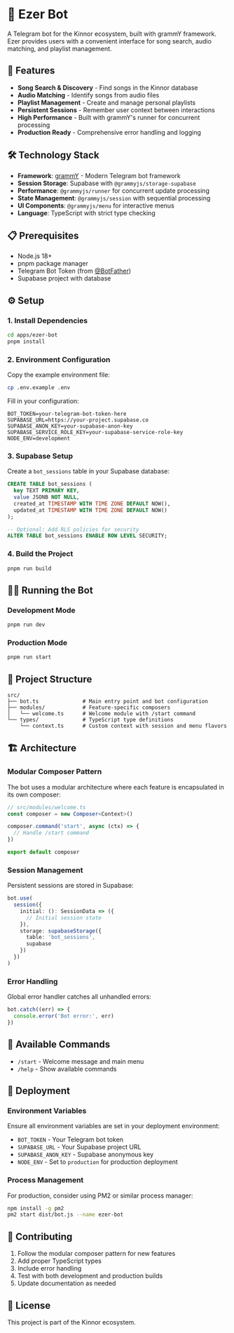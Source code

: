 # 🤖 Ezer Bot

A Telegram bot for the Kinnor ecosystem, built with grammY framework. Ezer provides users with a convenient interface for song search, audio matching, and playlist management.

## 🚀 Features

- **Song Search & Discovery** - Find songs in the Kinnor database
- **Audio Matching** - Identify songs from audio files
- **Playlist Management** - Create and manage personal playlists
- **Persistent Sessions** - Remember user context between interactions
- **High Performance** - Built with grammY's runner for concurrent processing
- **Production Ready** - Comprehensive error handling and logging

## 🛠️ Technology Stack

- **Framework**: [grammY](https://grammy.dev/) - Modern Telegram bot framework
- **Session Storage**: Supabase with `@grammyjs/storage-supabase`
- **Performance**: `@grammyjs/runner` for concurrent update processing
- **State Management**: `@grammyjs/session` with sequential processing
- **UI Components**: `@grammyjs/menu` for interactive menus
- **Language**: TypeScript with strict type checking

## 📋 Prerequisites

- Node.js 18+
- pnpm package manager
- Telegram Bot Token (from [@BotFather](https://t.me/botfather))
- Supabase project with database

## ⚙️ Setup

### 1. Install Dependencies

```bash
cd apps/ezer-bot
pnpm install
```

### 2. Environment Configuration

Copy the example environment file:

```bash
cp .env.example .env
```

Fill in your configuration:

```env
BOT_TOKEN=your-telegram-bot-token-here
SUPABASE_URL=https://your-project.supabase.co
SUPABASE_ANON_KEY=your-supabase-anon-key
SUPABASE_SERVICE_ROLE_KEY=your-supabase-service-role-key
NODE_ENV=development
```

### 3. Supabase Setup

Create a `bot_sessions` table in your Supabase database:

```sql
CREATE TABLE bot_sessions (
  key TEXT PRIMARY KEY,
  value JSONB NOT NULL,
  created_at TIMESTAMP WITH TIME ZONE DEFAULT NOW(),
  updated_at TIMESTAMP WITH TIME ZONE DEFAULT NOW()
);

-- Optional: Add RLS policies for security
ALTER TABLE bot_sessions ENABLE ROW LEVEL SECURITY;
```

### 4. Build the Project

```bash
pnpm run build
```

## 🏃‍♂️ Running the Bot

### Development Mode

```bash
pnpm run dev
```

### Production Mode

```bash
pnpm run start
```

## 📁 Project Structure

```
src/
├── bot.ts              # Main entry point and bot configuration
├── modules/            # Feature-specific composers
│   └── welcome.ts      # Welcome module with /start command
└── types/              # TypeScript type definitions
    └── context.ts      # Custom context with session and menu flavors
```

## 🏗️ Architecture

### Modular Composer Pattern

The bot uses a modular architecture where each feature is encapsulated in its own composer:

```typescript
// src/modules/welcome.ts
const composer = new Composer<Context>()

composer.command('start', async (ctx) => {
  // Handle /start command
})

export default composer
```

### Session Management

Persistent sessions are stored in Supabase:

```typescript
bot.use(
  session({
    initial: (): SessionData => ({
      // Initial session state
    }),
    storage: supabaseStorage({
      table: 'bot_sessions',
      supabase
    })
  })
)
```

### Error Handling

Global error handler catches all unhandled errors:

```typescript
bot.catch((err) => {
  console.error('Bot error:', err)
})
```

## 🔧 Available Commands

- `/start` - Welcome message and main menu
- `/help` - Show available commands

## 🚀 Deployment

### Environment Variables

Ensure all environment variables are set in your deployment environment:

- `BOT_TOKEN` - Your Telegram bot token
- `SUPABASE_URL` - Your Supabase project URL
- `SUPABASE_ANON_KEY` - Supabase anonymous key
- `NODE_ENV` - Set to `production` for production deployment

### Process Management

For production, consider using PM2 or similar process manager:

```bash
npm install -g pm2
pm2 start dist/bot.js --name ezer-bot
```

## 🤝 Contributing

1. Follow the modular composer pattern for new features
2. Add proper TypeScript types
3. Include error handling
4. Test with both development and production builds
5. Update documentation as needed

## 📝 License

This project is part of the Kinnor ecosystem.